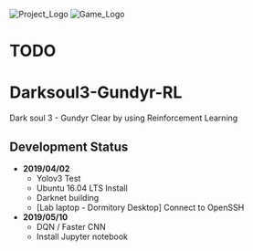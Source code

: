 ![Project_Logo](https://i.imgur.com/DIGWr1y.jpg)
![Game_Logo](https://i.imgur.com/60plm9h.jpg)
# TODO
# Darksoul3-Gundyr-RL
Dark soul 3 - Gundyr Clear by using Reinforcement Learning

## Development Status
+ **2019/04/02**
  * Yolov3 Test  
  * Ubuntu 16.04 LTS Install  
  * Darknet building  
  * [Lab laptop - Dormitory Desktop] Connect to OpenSSH
+ **2019/05/10**
  * DQN / Faster CNN
  * Install Jupyter notebook
             
             
